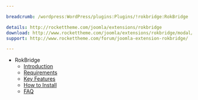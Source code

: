 ```yaml
---

breadcrumb: /wordpress:WordPress/plugins:Plugins/!rokbridge:RokBridge

details: http://rockettheme.com/joomla/extensions/rokbridge
download: http://www.rockettheme.com/joomla/extensions/rokbridge/modal/downloads
support: http://www.rockettheme.com/forum/joomla-extension-rokbridge/

---
```


* RokBridge
    * [Introduction]()
    * [Requirements](INDEX.md#requirements)
    * [Key Features](INDEX.md#key-features)
    * [How to Install](INDEX.md#how-to-install)
    * [FAQ](faq.md)